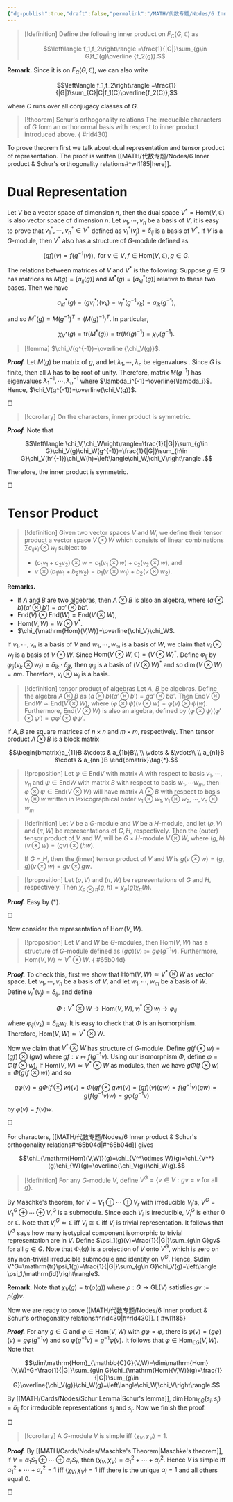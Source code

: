 ```yaml
---
{"dg-publish":true,"draft":false,"permalink":"/MATH/代数专题/Nodes/6 Inner product & Schur's orthogonality relations/","dgPassFrontmatter":true}
---
```



> [!definition]
> Define the following inner product on $F_C(G,\mathbb{C})$ as 
> 
> $$\left\langle f_1,f_2\right\rangle =\frac{1}{|G|}\sum_{g\in G}f_1(g)\overline {f_2(g)}.$$

**Remark.** Since it is on $F_C(G,\mathbb{C})$, we can also write 

$$\left\langle f_1,f_2\right\rangle =\frac{1}{|G|}\sum_{C}|C|f_1(C)\overline{f_2(C)},$$

where $C$ runs over all conjugacy classes of $G$.

> [!theorem] Schur's orthogonality relations
> The irreducible characters of $G$ form an orthonormal basis with respect to inner product introduced above.
{ #rld430}


To prove theorem first we talk about dual representation and tensor product of representation. The proof is written [[MATH/代数专题/Nodes/6 Inner product & Schur's orthogonality relations#^wl1f85\|here]].

# Dual Representation

Let $V$ be a vector space of dimension $n$, then the dual space $V^*=\mathrm{Hom}(V,\mathbb{C})$ is also vector space of dimension $n$. Let $v_1,\cdots,v_n$ be a basis of $V$, it is easy to prove that $v_1^*,\cdots,v_n^*\in V^*$ defined as $v_i^*(v_j)=\delta_{ij}$ is a basis of $V^*$.  If $V$ is a $G$-module, then $V^*$ also has a structure of $G$-module defined as 

$$(gf)(v)=f(g^{-1}(v)),\mbox{ for } v\in V,f\in\mathrm{Hom}(V,\mathbb{C}),g\in G.$$

The relations between matrices of $V$ and $V^*$ is the following: Suppose $g\in G$ has matrices as $M(g)=[a_{ij}(g)]$ and $M^*(g)=[a^*_{kl}(g)]$ relative to these two bases. Then we have

$$a_{kl}^*(g)=(gv_l^*)(v_k)=v_l^*(g^{-1}v_k)=a_{lk}(g^{-1}),$$

and so $M^*(g)=M(g^{-1})^T=(M(g)^{-1})^T$. In particular, 

$$\chi_{V^*}(g)=\mathrm{tr}(M^*(g))=\mathrm{tr}(M(g)^{-1})=\chi_V(g^{-1}).$$


> [!lemma]
> $\chi_V(g^{-1})=\overline {\chi_V(g)}$.

**_Proof._**
Let $M(g)$ be matrix of $g$, and let $\lambda_1,\cdots,\lambda_n$ be eigenvalues . Since $G$ is finite, then all $\lambda$ has to be root of unity. Therefore, matrix $M(g^{-1})$ has eigenvalues $\lambda_1^{-1},\cdots,\lambda_n^{-1}$ where $\lambda_i^{-1}=\overline{\lambda_i}$. Hence, $\chi_V(g^{-1})=\overline{\chi_V(g)}$.
<p align="left">□</p>


> [!corollary]
> On the characters, inner product is symmetric.

**_Proof._**
Note that 

$$\left\langle \chi_V,\chi_W\right\rangle=\frac{1}{|G|}\sum_{g\in G}\chi_V(g)\chi_W(g^{-1})=\frac{1}{|G|}\sum_{h\in G}\chi_V(h^{-1})\chi_W(h)=\left\langle\chi_W,\chi_V\right\rangle .$$

Therefore, the inner product is symmetric.
<p align="left">□</p>

# Tensor Product

> [!definition] 
> Given two vector spaces $V$ and $W$, we define their tensor product 
> a vector space $V\otimes W$ which consists of linear combinations $\sum c_{ij}v_i\otimes w_j$ subject to 
> - $(c_1v_1+c_2v_2)\otimes w=c_1(v_1\otimes w)+c_2(v_2\otimes w)$, and 
> - $v\otimes (b_1w_1+b_2w_2)=b_1(v\otimes w_1)+b_2(v\otimes w_2)$.

**Remarks.** 
- If $A$ and $B$ are two algebras, then $A\otimes B$ is also an algebra, where $(a\otimes b)(a'\otimes b')=aa'\otimes bb'$. 
- $\mathrm{End}(V)\otimes\mathrm{End}(W)=\mathrm{End}(V\otimes W)$,
- $\mathrm{Hom}(V,W)=W\otimes V^*$.
- $\chi_{\mathrm{Hom}(V,W)}=\overline{\chi_V}\chi_W$. 

If $v_1,\cdots,v_n$ is a basis of $V$ and $w_1,\cdots,w_m$ is a basis of $W$, we claim that $v_i\otimes w_j$ is a basis of $V\otimes W$. Since $\mathrm{Hom}(V\otimes W,\mathbb{C})=(V\otimes W)^*$. Define $\varphi_{ij}$ by $\varphi_{ij}(v_k\otimes w_\ell)=\delta_{ik}\cdot\delta_{j\ell}$, then $\varphi_{ij}$ is a basis of $(V\otimes W)^*$ and so $\dim(V\otimes W)=nm$. Therefore, $v_i\otimes w_j$ is a basis.

> [!definition] tensor product of algebras
> Let $A$, $B$ be algebras. Define the algebra $A\otimes B$ as $(a\otimes b)(a'\otimes b')=aa'\otimes bb'$. Then $\mathrm{End} V\otimes\mathrm{End}W\simeq\mathrm{End}(V\otimes W)$, where $(\varphi\otimes\psi)(v\otimes w)=\varphi(v)\otimes\psi(w)$. Furthermore, $\mathrm{End}(V\otimes W)$ is also an algebra, defined by $(\varphi\otimes\psi)(\varphi'\otimes\psi')=\varphi\varphi'\otimes\psi\psi'$. 

If $A,B$ are square matrices of $n\times n$ and $m\times m$, respectively. Then tensor product $A\otimes B$ is a block matrix 

$$\begin{bmatrix}a_{11}B &\cdots & a_{1b}B\\ \\
\vdots & &\vdots\\ \\
a_{n1}B &\cdots & a_{nn }B \end{bmatrix}\tag{*}.$$

> [!proposition]
> Let $\varphi\in\mathrm{End} V$ with matrix $A$ with respect to basis $v_1,\cdots,v_n$ and $\psi\in\mathrm{End} W$ with matrix $B$ with respect to basis $w_1,\cdots w_m$, then $\varphi\otimes\psi\in\mathrm{End}(V\otimes W)$ will have matrix $A\otimes B$ with respect to basis $v_i\otimes w$ written in lexicographical order $v_1\otimes w_1,v_1\otimes w_2,\cdots,v_n\otimes w_m$.

> [!definition]
> Let $V$ be a $G$-module and $W$ be a $H$-module, and let $(\rho,V)$ and $(\pi,W)$ be representations of $G, H$, respectively. Then the (outer) tensor product of $V$ and $W$, will be $G\times H$-module $V\otimes W$, where $(g,h)(v\otimes w)=(gv)\otimes (hw)$. 
> 
> If $G=H$, then the (inner) tensor product of $V$ and $W$ is $g(v\otimes w)=(g,g)(v\otimes w)=gv\otimes gw$.

> [!proposition]
> Let $(\rho, V)$ and $(\pi,W)$ be representations of $G$ and $H$, respectively. Then $\chi_{\rho\otimes\pi}(g,h)=\chi_{\rho}(g)\chi_\pi(h)$. 

**_Proof._**
Easy by $(*)$.
<p align="left">□</p>


Now consider the representation of $\mathrm{Hom}(V,W)$. 

> [!proposition]
> Let $V$ and $W$ be $G$-modules, then $\mathrm{Hom}(V,W)$ has a structure of $G$-module defined as $(g\varphi)(v):=g\varphi(g^{-1}v)$. Furthermore, $\mathrm{Hom}(V,W)\simeq V^*\otimes W$.
{ #65b04d}


**_Proof._**
To check this, first we show that $\mathrm{Hom}(V,W)\simeq V^*\otimes W$ as vector space. Let $v_1,\cdots,v_n$ be a basis of $V$, and let $w_1,\cdots,w_m$ be a basis of $W$. Define $v_i^*(v_j)=\delta_{ij}$, and define 

$$\Phi:V^*\otimes W\to\mathrm{Hom}(V,W),v_i^*\otimes w_j\to\varphi_{ij}$$

where $\varphi_{ij}(v_k)=\delta_{ik}w_i$. It is easy to check that $\Phi$ is an isomorphism. Therefore, $\mathrm{Hom}(V,W)\simeq V^*\otimes W$.

Now we claim that $V^*\otimes W$ has structure of $G$-module. Define $g(f\otimes w)=(gf)\otimes (gw)$ where $gf:v\mapsto f(g^{-1}v)$. Using our isomorphism $\Phi$, define $\varphi=\Phi(f\otimes w)$. If $\mathrm{Hom}(V,W)\simeq V^*\otimes W$ as modules, then we have $g\Phi(f\otimes w)=\Phi(g(f\otimes w))$ and so 

$$g\varphi(v)=g\Phi(f\otimes w)(v)=\Phi(gf\otimes gw)(v)=(gf)(v)(gw)=f(g^{-1}v)(gw)=g(f(g^{-1}v)w)=g\varphi(g^{-1}v)$$

by $\varphi(v)=f(v)w$. 
<p align="left">□</p>


For characters, [[MATH/代数专题/Nodes/6 Inner product & Schur's orthogonality relations#^65b04d\|#^65b04d]] gives 

$$\chi_{\mathrm{Hom}(V,W)}(g)=\chi_{V^*\otimes W}(g)=\chi_{V^*}(g)\chi_{W}(g)=\overline{\chi_V(g)}\chi_W(g).$$



> [!definition]
> For any $G$-module $V$, define $V^G=\{v\in V:gv=v\mbox{ for all }g\}$. 

By Maschke's theorem, for $V=V_1\oplus\cdots\oplus V_r$ with irreducible $V_i$'s, $V^G=V_1^G\oplus\cdots\oplus V_{r}^G$ is a submodule. Since each $V_i$ is irreducible, $V_i^G$ is either $0$ or $\mathbb{C}$. Note that $V_i^G\simeq \mathbb{C}$ iff $V_i\cong \mathbb{C}$ iff $V_i$ is trivial representation. It follows that $V^G$ says how many isotypical component isomorphic to trivial representation are in $V$. Define $\psi_1(g)(v)=\frac{1}{|G|}\sum_{g\in G}gv$ for all $g\in G$. Note that $\psi_1(g)$ is a projection of $V$ onto $V^G$, which is zero on any non-trivial irreducible submodule and identity on $V^G$. Hence, $\dim V^G=\mathrm{tr}\psi_1(g)=\frac{1}{|G|}\sum_{g\in G}\chi_V(g)=\left\langle \psi_1,\mathrm{id}\right\rangle$. 

**Remark.** Note that $\chi_V(g)=\mathrm{tr}(\rho(g))$ where $\rho:G\to\mathrm{GL}(V)$ satisfies $gv:=\rho(g)v$.

Now we are ready to prove [[MATH/代数专题/Nodes/6 Inner product & Schur's orthogonality relations#^rld430\|#^rld430]].
{ #wl1f85}


**_Proof._**
For any $g\in G$ and $\varphi\in\mathrm{Hom}(V,W)$ with $g\varphi=\varphi$, there is $\varphi(v)=(g\varphi)(v)=g\varphi(g^{-1}v)$ and so $\varphi(g^{-1}v)=g^{-1}\varphi(v)$. It follows that $\varphi\in\mathrm{Hom}_{\mathbb{C}G}(V,W)$. Note that 

$$\dim\mathrm{Hom}_{\mathbb{C}G}(V,W)=\dim\mathrm{Hom}(V,W)^G=\frac{1}{|G|}\sum_{g\in G}\chi_{\mathrm{Hom}(V,W)}(g)=\frac{1}{|G|}\sum_{g\in G}\overline{\chi_V(g)}\chi_W(g)=\left\langle\chi_W,\chi_V\right\rangle.$$

By [[MATH/Cards/Nodes/Schur Lemma\|Schur's lemma]], $\dim\mathrm{Hom}_{\mathbb{C}G}(s_i,s_j)=\delta_{ij}$ for irreducible representations $s_i$ and $s_j$. Now we finish the proof. 
<p align="left">□</p>


> [!corollary]
> A $G$-module $V$ is simple iff $\left\langle \chi_V,\chi_V\right\rangle=1$.

**_Proof._**
By [[MATH/Cards/Nodes/Maschke's Theorem\|Maschke's theorem]], if $V=\alpha_1 S_1\oplus\cdots\oplus \alpha_r S_r$, then $\left\langle\chi_V,\chi_V\right\rangle=\alpha_1^2+\cdots+\alpha_r^2$. Hence $V$ is simple iff $\alpha_1^2+\cdots+\alpha_r^2=1$ iff $\left\langle \chi_V,\chi_V\right\rangle=1$ iff there is the unique $\alpha_i=1$ and all others equal $0$.
<p align="left">□</p>